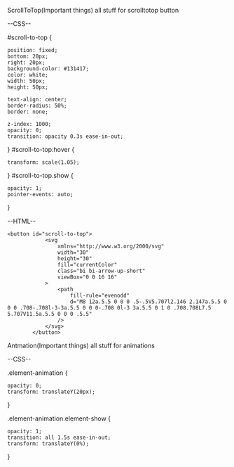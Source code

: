 ScrollToTop(Important things)
all stuff for scrolltotop button

--CSS--

#scroll-to-top {

	position: fixed;
	bottom: 20px;
	right: 20px;
	background-color: #131417;
	color: white;
	width: 50px;
	height: 50px;

	text-align: center;
	border-radius: 50%;
	border: none;

	z-index: 1000;
	opacity: 0;
	transition: opacity 0.3s ease-in-out;
}
#scroll-to-top:hover {

	transform: scale(1.05);
}
#scroll-to-top.show {

	opacity: 1;
	pointer-events: auto;
}

--HTML--
    
    <button id="scroll-to-top">
                <svg
                    xmlns="http://www.w3.org/2000/svg"
                    width="30"
                    height="30"
                    fill="currentColor"
                    class="bi bi-arrow-up-short"
                    viewBox="0 0 16 16"
                >
                    <path
                        fill-rule="evenodd"
                        d="M8 12a.5.5 0 0 0 .5-.5V5.707l2.146 2.147a.5.5 0 0 0 .708-.708l-3-3a.5.5 0 0 0-.708 0l-3 3a.5.5 0 1 0 .708.708L7.5 5.707V11.5a.5.5 0 0 0 .5.5"
                    />
                </svg>
            </button>

Antmation(Important things)
all stuff for animations

--CSS--

.element-animation {

	opacity: 0;
	transform: translateY(20px);
}

.element-animation.element-show {

	opacity: 1;
	transition: all 1.5s ease-in-out;
	transform: translateY(0%);
}

